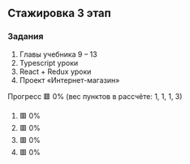 ## Стажировка 3 этап

### Задания
1. Главы учебника 9 – 13
2. Typescript уроки
3. React + Redux уроки
4. Проект «Интернет-магазин»

Прогресс 🟥 0% (вес пунктов в рассчёте: 1, 1, 1, 3)

1. 🟥 0%
2. 🟥 0%
3. 🟥 0%
4. 🟥 0%
